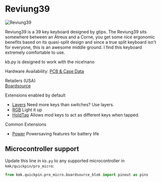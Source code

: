# Reviung39

![Reviung39](https://boardsource.imgix.net/d6215164-6100-4b72-b355-1a67b7704463.jpg?raw=true)

Reviung39 is a 39 key keyboard designed by gtips. The Reviung39 sits somewhere
between an Atreus and a Corne, you get some nice ergonomic benefits based on its
quasi-split design and since a true split keyboard isn't for everyone, this is
an awesome middle ground. I find this keyboard extremely comfortable to use.

kb.py is designed to work with the nice!nano

Hardware Availability: [PCB & Case Data](https://github.com/gtips/reviung)  

Retailers (USA)  
[Boardsource](https://boardsource.xyz/store/5ecb734486879c9a0c22dab3)  

Extensions enabled by default  
- [Layers](/docs/en/layers.md) Need more keys than switches? Use layers.
- [RGB](/docs/en/rgb.md) Light it up
- [HoldTap](/docs/en/holdtap.md) Allows mod keys to act as different keys when tapped.

Common Extensions
- [Power](/docs/en/power.md) Powersaving features for battery life

## Microcontroller support

Update this line in `kb.py` to any supported microcontroller in `kmk/quickpin/pro_micro`:

```python
from kmk.quickpin.pro_micro.boardsource_blok import pinout as pins
```
